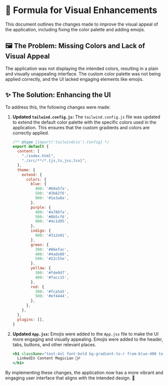 # 🎨 Formula for Visual Enhancements

This document outlines the changes made to improve the visual appeal of the application, including fixing the color palette and adding emojis.

## 🖼️ The Problem: Missing Colors and Lack of Visual Appeal

The application was not displaying the intended colors, resulting in a plain and visually unappealing interface. The custom color palette was not being applied correctly, and the UI lacked engaging elements like emojis.

## ✨ The Solution: Enhancing the UI

To address this, the following changes were made:

1.  **Updated `tailwind.config.js`:** The `tailwind.config.js` file was updated to extend the default color palette with the specific colors used in the application. This ensures that the custom gradients and colors are correctly applied.

    ```javascript
    /** @type {import('tailwindcss').Config} */
    export default {
      content: [
        "./index.html",
        "./src/**/*.{js,ts,jsx,tsx}",
      ],
      theme: {
        extend: {
          colors: {
            blue: {
              400: '#60a5fa',
              500: '#3b82f6',
              900: '#1e3a8a',
            },
            purple: {
              400: '#a78bfa',
              500: '#8b5cf6',
              900: '#4c1d95',
            },
            indigo: {
              900: '#312e81',
            },
            green: {
              300: '#86efac',
              400: '#4ade80',
              500: '#22c55e',
            },
            yellow: {
              300: '#fde047',
              400: '#facc15',
            },
            red: {
              300: '#fca5a5',
              500: '#ef4444',
            },
          },
        },
      },
      plugins: [],
    }
    ```

2.  **Updated `App.jsx`:** Emojis were added to the `App.jsx` file to make the UI more engaging and visually appealing. Emojis were added to the header, tabs, buttons, and other relevant places.

    ```jsx
    <h1 className="text-4xl font-bold bg-gradient-to-r from-blue-400 to-purple-400 bg-clip-text text-transparent">
      LinkedIn Content Magician 🧙‍♂️
    </h1>
    ```

By implementing these changes, the application now has a more vibrant and engaging user interface that aligns with the intended design. 🚀